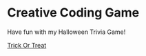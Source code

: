 # Creative Coding Game

Have fun with my Halloween Trivia Game!

[Trick Or Treat](Bynum_Candis_ART2210/Bynum_Candis_ART2210_TrickorTreat_Fall2019/index.html)